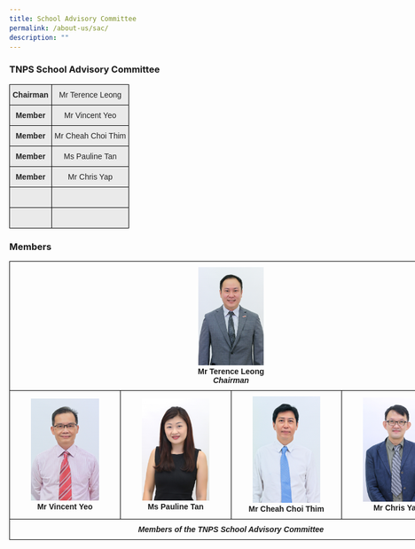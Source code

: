 ```yaml
---
title: School Advisory Committee
permalink: /about-us/sac/
description: ""
---
```

### TNPS School Advisory Committee

<style type="text/css">
.tg  {border-collapse:collapse;border-spacing:0;margin:0px auto;}
.tg td{border-color:black;border-style:solid;border-width:1px;font-family:Arial, sans-serif;font-size:14px;
  overflow:hidden;padding:10px 5px;word-break:normal;}
.tg th{border-color:black;border-style:solid;border-width:1px;font-family:Arial, sans-serif;font-size:14px;
  font-weight:normal;overflow:hidden;padding:10px 5px;word-break:normal;}
.tg .tg-n4qt{background-color:#EAEAEA;color:#222;font-weight:bold;text-align:center;vertical-align:top}
.tg .tg-ii8k{background-color:#EAEAEA;color:#222;text-align:center;vertical-align:top}
.tg .tg-ku5w{background-color:#EAEAEA;color:#222;text-align:center;vertical-align:middle}
.tg .tg-4su8{background-color:#eaeaea;text-align:left;vertical-align:top}
</style>
<table class="tg">
<tbody>
  <tr>
    <td class="tg-n4qt">Chairman</td>
    <td class="tg-ii8k">Mr Terence Leong</td>
  </tr>
  <tr>
    <td class="tg-n4qt">Member</td>
    <td class="tg-ii8k">Mr Vincent Yeo<br></td>
  </tr>
  <tr>
    <td class="tg-n4qt">Member</td>
    <td class="tg-ii8k">Mr Cheah Choi Thim</td>
  </tr>
  <tr>
    <td class="tg-n4qt">Member</td>
    <td class="tg-ii8k">Ms Pauline Tan</td>
  </tr>
  <tr>
    <td class="tg-n4qt">Member</td>
    <td class="tg-ii8k">Mr Chris Yap</td>
  </tr>
  <tr>
    <td class="tg-n4qt"><br></td>
    <td class="tg-ku5w"></td>
  </tr>
  <tr>
    <td class="tg-n4qt"><br></td>
    <td class="tg-4su8"></td>
  </tr>
</tbody>
</table>

### Members

<style type="text/css">
.tg  {border-collapse:collapse;border-spacing:0;margin:0px auto;}
.tg td{border-color:black;border-style:solid;border-width:1px;font-family:Arial, sans-serif;font-size:14px;
  overflow:hidden;padding:10px 5px;word-break:normal;}
.tg th{border-color:black;border-style:solid;border-width:1px;font-family:Arial, sans-serif;font-size:14px;
  font-weight:normal;overflow:hidden;padding:10px 5px;word-break:normal;}
.tg .tg-wa1i{font-weight:bold;text-align:center;vertical-align:middle}
</style>
<table class="tg" style="undefined;table-layout: fixed; width: 800px">
<colgroup>
<col style="width: 200px">
<col style="width: 200px">
<col style="width: 200px">
<col style="width: 200px">
</colgroup>
<tbody>
  <tr>
    <td class="tg-wa1i" colspan="4"><img src="/images/terence leong.png" 
																				 style="width:15%"><br>Mr Terence Leong<br><em>Chairman</em></td>
  </tr>
  <tr>
    <td class="tg-wa1i"><img src="/images/vincentyeo.png" 
     style="width:65%"><br>Mr Vincent Yeo</td>
    <td class="tg-wa1i"><img src="/images/paulinetan.png" 
     style="width:65%"><br>Ms Pauline Tan</td>
    <td class="tg-wa1i"><img src="/images/cheahchoithim.png" 
     style="width:65%"><br>Mr Cheah Choi Thim</td>
    <td class="tg-wa1i"><img src="/images/chrisyap.png" 
     style="width:65%"><br>Mr Chris Yap</td>
  </tr>
	<tr>
		<td class="tg-wa1i" colspan="4"><em>Members of the TNPS School Advisory Committee</em></tr>
</tbody>
</table>